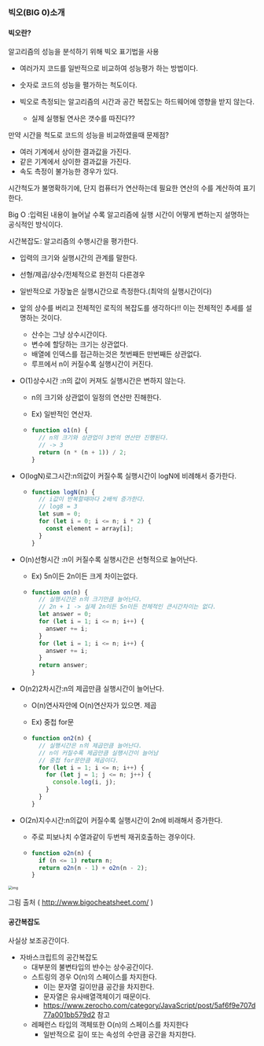 ### 빅오(BIG 0)소개

#### 빅오란?

알고리즘의 성능을 분석하기 위해 빅오 표기법을 사용

- 여러가지 코드를 일반적으로 비교하여 성능평가 하는 방법이다.

- 숫자로 코드의 성능을 펼가하는 척도이다.
- 빅오로 측정되는 알고리즘의 시간과 공간 복잡도는 하드웨어에 영향을 받지 않는다.
  - 실제 실행될 연사은 갯수를 따진다??

만약 시간을 척도로 코드의 성능을 비교하였을때 문제점?

- 여러 기계에서 상이한 결과값을 가진다.
- 같은 기계에서 상이한 결과값을 가진다.
- 속도 측정이 불가능한 경우가 있다.

시간척도가 불명확하기에, 단지 컴퓨터가 연산하는데 필요한 연산의 수를 계산하여 표기한다.

Big O :입력된 내용이 늘어날 수록 알고리즘에 실행 시간이 어떻게 변하는지 설명하는 공식적인 방식이다.

시간복잡도: 알고리즘의 수행시간을 평가한다.

- 입력의 크기와 실행시간의 관계를 말한다.
- 선형/제곱/상수/전체적으로 완전히 다른경우
- 일반적으로 가장높은 실행시간으로 측정한다.(최악의 실행시간이다)
- 앞의 상수를 버리고 전체적인 로직의 복잡도를 생각하다!! 이는 전체적인 추세를 설명하는 것이다.

  - 산수는 그냥 상수시간이다.
  - 변수에 할당하는 크기는 상관없다.
  - 배열에 인덱스를 접근하는것은 첫번째든 만번째든 상관없다.
  - 루프에서 n이 커질수록 실행시간이 커진다.

- O(1)상수시간 :n의 값이 커져도 실행시간은 변하지 않는다.

  - n의 크기와 상관없이 일정의 연산만 진해한다.

  - Ex) 일반적인 연산자.

  - ```javascript
    function o1(n) {
      // n의 크기와 상관업이 3번의 연산만 진행된다.
      // -> 3
      return (n * (n + 1)) / 2;
    }
    ```

- O(logN)로그시간:n의값이 커질수록 실행시간이 logN에 비례해서 증가한다.

  - ```javascript
    function logN(n) {
      // i값이 반복할때마다 2배씩 증가한다.
      // log8 = 3
      let sum = 0;
      for (let i = 0; i <= n; i * 2) {
        const element = array[i];
      }
    }
    ```

- O(n)선형시간 :n이 커질수록 실행시간은 선형적으로 늘어난다.

  - Ex) 5n이든 2n이든 크게 차이는없다.

  - ```javascript
    function on(n) {
      // 실행시간은 n의 크기만큼 늘어난다.
      // 2n + 1 -> 실제 2n이든 5n이든 전체적인 큰시간차이는 없다.
      let answer = 0;
      for (let i = 1; i <= n; i++) {
        answer += i;
      }
      for (let i = 1; i <= n; i++) {
        answer += i;
      }
      return answer;
    }
    ```

- O(n2)2차시간:n의 제곱만큼 실행시간이 늘어난다.

  - O(n)연사자안에 O(n)연산자가 있으면. 제곱

  - Ex) 중첩 for문

  - ```javascript
    function on2(n) {
      // 실행시간은 n의 제곱만큼 늘어난다.
      // n이 커질수록 제곱만큼 실행시간이 늘어남
      // 중첩 for문만큼 제곱이다.
      for (let i = 1; i <= n; i++) {
        for (let j = 1; j <= n; j++) {
          console.log(i, j);
        }
      }
    }
    ```

- O(2n)지수시간:n의값이 커질수록 실행시간이 2n에 비래해서 증가한다.

  - 주로 피보나치 수열과같이 두번씩 재귀호출하는 경우이다.

  - ```javascript
    function o2n(n) {
      if (n <= 1) return n;
      return o2n(n - 1) + o2n(n - 2);
    }
    ```

<img src="https://blog.kakaocdn.net/dn/bthyOS/btruqFF5KI4/nkQQeGMBwOXPSXPE225GRK/img.jpg" alt="img" style="zoom:50%;" />

그림 출처 ( http://www.bigocheatsheet.com/ )

#### 공간복잡도

사실상 보조공간이다.

- 자바스크립트의 공간복잡도
  - 대부분의 불변타입의 뱐수는 상수공간이다.
  - 스트링의 경우 O(n)의 스페이스를 차지한다.
    - 이는 문자열 길이만큼 공간을 차지한다.
    - 문자열은 유사배열객체이기 때문이다.
    - https://www.zerocho.com/category/JavaScript/post/5af6f9e707d77a001bb579d2 참고
  - 레페런스 타입의 객체또한 O(n)의 스페이스를 차지한다
    - 일반적으로 길이 또는 속성의 수만큼 공간을 차지한다.
